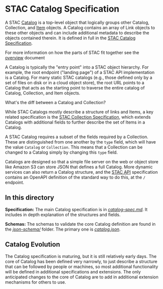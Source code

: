 # STAC Catalog Specification

A STAC [Catalog](catalog-spec.md) is a top-level object that logically groups other Catalog, Collection, 
and [Item](../item-spec/item-spec.md) objects.  A Catalog contains an array of Link objects to these other 
objects and can include additional metadata to describe the objects contained therein. It is defined in full 
in the [STAC Catalog Specification](catalog-spec.md).

For more information on how the parts of STAC fit
together see the [overview](../overview.md) document

A Catalog is typically the "entry point" into a STAC object hierarchy. For example, the root endpoint ("landing page") of a STAC API implementation is a Catalog. For many static STAC catalogs (e.g., those defined only by a set of files on disk or in a cloud object store), the root URL points to a Catalog that acts as the starting point to traverse the entire catalog of Catalog, Collection, and Item objects. 

What's the diff between a Catalog and Collection?

While STAC Catalogs mostly describe a structure of links and Items, a key related specification is the [STAC Collection Specification](../collection-spec/collection-spec.md),
which extends Catalogs with additional fields to further describe the set of Items in a Catalog. 

A STAC Catalog requires a subset of the fields required by a Collection. These are distinguished from one another by the `type` field, which will have the value `Catalog` or `Collection`.  This means that a Collection can be changed to a Catalog simply by changing this `type` field. 

Catalogs are designed so that a simple file server on the web or object store like Amazon S3 can store JSON that defines a 
full Catalog. More dynamic services can also return a Catalog structure, and the [STAC API](https://github.com/radiantearth/stac-api-spec)
specification contains an OpenAPI definition of the standard way to do this, at the `/` endpoint. 

## In this directory

**Specification:** The main Catalog specification is in *[catalog-spec.md](catalog-spec.md)*.
It includes in depth explanation of the structures and fields.

**Schemas:** The schemas to validate the core Catalog definition are found in the *[json-schema/](json-schema/)* folder.
The primary one is *[catalog.json](json-schema/catalog.json)*.

## Catalog Evolution 

The Catalog specification is maturing, but it is still relatively early days. The core of Catalog has been defined very
narrowly, to just describe a structure that can be followed by people or machines, so most additional functionality will
be defined in additional specifications and extensions. The only anticipated changes to the core of Catalog are to add in
additional extension mechanisms for others to use.
